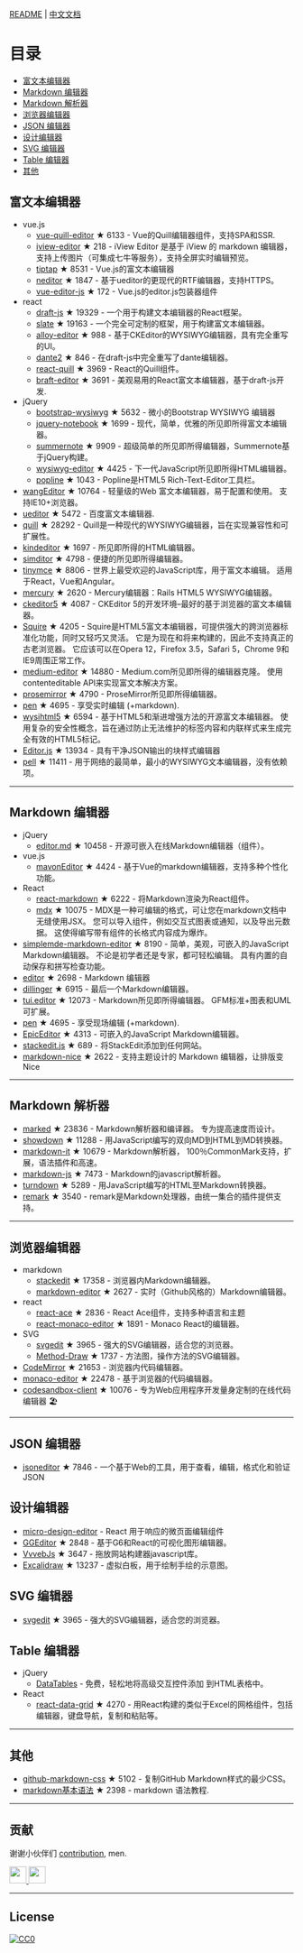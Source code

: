 [README](README.md) | [中文文档](README_zh-CN.md)# 目录- [富文本编辑器](#富文本编辑器)- [Markdown 编辑器](#Markdown-编辑器)- [Markdown 解析器](#Markdown-解析器)- [浏览器编辑器](#浏览器编辑器)- [JSON 编辑器](#JSON-编辑器)- [设计编辑器](#设计编辑器)- [SVG 编辑器](#SVG-编辑器)- [Table 编辑器](#Table-编辑器)- [其他](#其他)## 富文本编辑器- vue.js  - [vue-quill-editor](https://github.com/surmon-china/vue-quill-editor) ★ 6133 - Vue的Quill编辑器组件，支持SPA和SSR.  - [iview-editor](https://github.com/iview/iview-editor) ★ 218 - iView Editor 是基于 iView 的 markdown 编辑器，支持上传图片（可集成七牛等服务），支持全屏实时编辑预览。  - [tiptap](https://github.com/heyscrumpy/tiptap) ★ 8531 - Vue.js的富文本编辑器  - [neditor](https://github.com/notadd/neditor) ★ 1847 - 基于ueditor的更现代的RTF编辑器，支持HTTPS。  - [vue-editor-js](https://github.com/ChangJoo-Park/vue-editor-js) ★ 172 - Vue.js的editor.js包装器组件- react  - [draft-js](https://github.com/facebook/draft-js) ★ 19329 - 一个用于构建文本编辑器的React框架。  - [slate](https://github.com/ianstormtaylor/slate) ★ 19163 - 一个完全可定制的框架，用于构建富文本编辑器。  - [alloy-editor](https://github.com/liferay/alloy-editor/) ★ 988 - 基于CKEditor的WYSIWYG编辑器，具有完全重写的UI。  - [dante2](https://github.com/michelson/dante2) ★ 846 - 在draft-js中完全重写了dante编辑器。  - [react-quill](https://github.com/zenoamaro/react-quill) ★ 3969 - React的Quill组件。  - [braft-editor](https://github.com/margox/braft-editor) ★ 3691 - 美观易用的React富文本编辑器，基于draft-js开发.- jQuery  - [bootstrap-wysiwyg](https://github.com/mindmup/bootstrap-wysiwyg/) ★ 5632 - 微小的Bootstrap WYSIWYG 编辑器  - [jquery-notebook](https://github.com/raphaelcruzeiro/jquery-notebook) ★ 1699 - 现代，简单，优雅的所见即所得富文本编辑器。  - [summernote](https://github.com/summernote/summernote) ★ 9909 - 超级简单的所见即所得编辑器，Summernote基于jQuery构建。  - [wysiwyg-editor](https://github.com/froala/wysiwyg-editor) ★ 4425 - 下一代JavaScript所见即所得HTML编辑器。  - [popline](https://github.com/kenshin54/popline) ★ 1043 - Popline是HTML5 Rich-Text-Editor工具栏。- [wangEditor](https://github.com/wangeditor-team/wangEditor) ★ 10764 - 轻量级的Web 富文本编辑器，易于配置和使用。 支持IE10+浏览器。- [ueditor](https://github.com/fex-team/ueditor) ★ 5472 - 百度富文本编辑器.- [quill](https://github.com/quilljs/quill) ★ 28292 - Quill是一种现代的WYSIWYG编辑器，旨在实现兼容性和可扩展性。- [kindeditor](https://github.com/kindsoft/kindeditor) ★ 1697 - 所见即所得的HTML编辑器。- [simditor](https://github.com/mycolorway/simditor) ★ 4798 - 便捷的所见即所得编辑器。- [tinymce](https://github.com/tinymce/tinymce) ★ 8806 - 世界上最受欢迎的JavaScript库，用于富文本编辑。 适用于React，Vue和Angular。- [mercury](https://github.com/jejacks0n/mercury) ★ 2620 - Mercury编辑器：Rails HTML5 WYSIWYG编辑器。- [ckeditor5](https://github.com/ckeditor/ckeditor5) ★ 4087 - CKEditor 5的开发环境–最好的基于浏览器的富文本编辑器。- [Squire](https://github.com/neilj/Squire) ★ 4205 - Squire是HTML5富文本编辑器，可提供强大的跨浏览器标准化功能，同时又轻巧又灵活。 它是为现在和将来构建的，因此不支持真正的古老浏览器。 它应该可以在Opera 12，Firefox 3.5，Safari 5，Chrome 9和IE9周围正常工作。- [medium-editor](https://github.com/yabwe/medium-editor) ★ 14880 - Medium.com所见即所得的编辑器克隆。 使用contenteditable API来实现富文本解决方案。- [prosemirror](https://github.com/ProseMirror/prosemirror) ★ 4790 - ProseMirror所见即所得编辑器。- [pen](https://github.com/sofish/pen) ★ 4695 - 享受实时编辑 (+markdown).- [wysihtml5](https://github.com/xing/wysihtml5) ★ 6594 - 基于HTML5和渐进增强方法的开源富文本编辑器。 使用复杂的安全性概念，旨在通过防止无法维护的标签内容和内联样式来生成完全有效的HTML5标记。- [Editor.js](https://github.com/codex-team/editor.js) ★ 13934 - 具有干净JSON输出的块样式编辑器- [pell](https://github.com/jaredreich/pell) ★ 11411 - 用于网络的最简单，最小的WYSIWYG文本编辑器，没有依赖项。---## Markdown 编辑器- jQuery  - [editor.md](https://github.com/pandao/editor.md) ★ 10458 - 开源可嵌入在线Markdown编辑器（组件）。- vue.js  - [mavonEditor](https://github.com/hinesboy/mavonEditor) ★ 4424 - 基于Vue的markdown编辑器，支持多种个性化功能。- React  - [react-markdown](https://github.com/remarkjs/react-markdown) ★ 6222 - 将Markdown渲染为React组件。  - [mdx](https://github.com/mdx-js/mdx) ★ 10075 - MDX是一种可编辑的格式，可让您在markdown文档中无缝使用JSX。 您可以导入组件，例如交互式图表或通知，以及导出元数据。 这使得编写带有组件的长格式内容成为爆炸。- [simplemde-markdown-editor](https://github.com/sparksuite/simplemde-markdown-editor) ★ 8190 - 简单，美观，可嵌入的JavaScript Markdown编辑器。 不论是初学者还是专家，都可轻松编辑。 具有内置的自动保存和拼写检查功能。- [editor](https://github.com/lepture/editor) ★ 2698 - Markdown 编辑器- [dillinger](https://github.com/joemccann/dillinger) ★ 6915 - 最后一个Markdown编辑器。- [tui.editor](https://github.com/nhnent/tui.editor) ★ 12073 - Markdown所见即所得编辑器。 GFM标准+图表和UML可扩展。- [pen](https://github.com/sofish/pen) ★ 4695 - 享受现场编辑 (+markdown).- [EpicEditor](https://github.com/OscarGodson/EpicEditor) ★ 4313 - 可嵌入的JavaScript Markdown编辑器。- [stackedit.js](https://github.com/benweet/stackedit.js) ★ 689 - 将StackEdit添加到任何网站。- [markdown-nice](https://github.com/mdnice/markdown-nice) ★ 2622 - 支持主题设计的 Markdown 编辑器，让排版变 Nice---## Markdown 解析器- [marked](https://github.com/markedjs/marked) ★ 23836 - Markdown解析器和编译器。 专为提高速度而设计。- [showdown](https://github.com/showdownjs/showdown) ★ 11288 - 用JavaScript编写的双向MD到HTML到MD转换器。- [markdown-it](https://github.com/markdown-it/markdown-it) ★ 10679 - Markdown解析器， 100％CommonMark支持，扩展，语法插件和高速。- [markdown-js](https://github.com/evilstreak/markdown-js) ★ 7473 - Markdown的javascript解析器。- [turndown](https://github.com/domchristie/turndown) ★ 5289 - 用JavaScript编写的HTML至Markdown转换器。- [remark](https://github.com/remarkjs/remark) ★ 3540 - remark是Markdown处理器，由统一集合的插件提供支持。---## 浏览器编辑器- markdown  - [stackedit](https://github.com/benweet/stackedit) ★ 17358 - 浏览器内Markdown编辑器。  - [markdown-editor](https://github.com/jbt/markdown-editor) ★ 2627 - 实时（Github风格的）Markdown编辑器。- react  - [react-ace](https://github.com/securingsincity/react-ace) ★ 2836 - React Ace组件，支持多种语言和主题  - [react-monaco-editor](https://github.com/react-monaco-editor/react-monaco-editor) ★ 1891 - Monaco React的编辑器。- SVG  - [svgedit](https://github.com/SVG-Edit/svgedit) ★ 3965 - 强大的SVG编辑器，适合您的浏览器。  - [Method-Draw](https://github.com/methodofaction/Method-Draw) ★ 1737 - 方法图，操作方法的SVG编辑器。- [CodeMirror](https://github.com/codemirror/CodeMirror) ★ 21653 - 浏览器内代码编辑器。- [monaco-editor](https://github.com/Microsoft/monaco-editor) ★ 22478 - 基于浏览器的代码编辑器。- [codesandbox-client](https://github.com/codesandbox/codesandbox-client) ★ 10076 - 专为Web应用程序开发量身定制的在线代码编辑器 🏖️---## JSON 编辑器- [jsoneditor](https://github.com/josdejong/jsoneditor) ★ 7846 - 一个基于Web的工具，用于查看，编辑，格式化和验证JSON## 设计编辑器- [micro-design-editor](https://github.com/xjh22222228/micro-design-editor) - React 用于响应的微页面编辑组件- [GGEditor](https://github.com/alibaba/GGEditor) ★ 2848 - 基于G6和React的可视化图形编辑器。- [VvvebJs](https://github.com/givanz/VvvebJs) ★ 3647 - 拖放网站构建器javascript库。- [Excalidraw](https://github.com/excalidraw/excalidraw) ★ 13237 - 虚拟白板，用于绘制手绘的示意图。## SVG 编辑器- [svgedit](https://github.com/SVG-Edit/svgedit) ★ 3965 - 强大的SVG编辑器，适合您的浏览器。## Table 编辑器- jQuery  - [DataTables](https://datatables.net/) - 免费，轻松地将高级交互控件添加到HTML表格中。- React  - [react-data-grid](https://github.com/adazzle/react-data-grid) ★ 4270 - 用React构建的类似于Excel的网格组件，包括编辑器，键盘导航，复制和粘贴等。---## 其他- [github-markdown-css](https://github.com/sindresorhus/github-markdown-css) ★ 5102 - 复制GitHub Markdown样式的最少CSS。- [markdown基本语法](https://github.com/younghz/Markdown) ★ 2398 - markdown 语法教程.---## 贡献谢谢小伙伴们 [contribution](https://github.com/xjh22222228/awesome-web-editor/issues), men.<a href="https://github.com/1c7/">  <img src="https://avatars1.githubusercontent.com/u/1804755?s=460&v=4" width="30px" height="30px" /></a><a href="https://github.com/ChangJoo-Park/">  <img src="https://avatars1.githubusercontent.com/u/1451365?s=460&v=4" width="30px" height="30px" /></a>---## License[![CC0](http://mirrors.creativecommons.org/presskit/buttons/88x31/svg/cc-zero.svg)](https://creativecommons.org/publicdomain/zero/1.0/)
